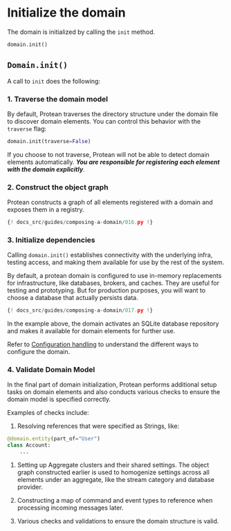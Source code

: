 # Initialize the domain

The domain is initialized by calling the `init` method. 

```python
domain.init()
```

## `Domain.init()`

A call to `init` does the following:

### 1. Traverse the domain model

By default, Protean traverses the directory structure under the domain file
to discover domain elements. You can control this behavior with the `traverse`
flag:

```python
domain.init(traverse=False)
```

If you choose to not traverse, Protean will not be able to detect domain
elements automatically. ***You are responsible for registering each element
with the domain explicitly***.

### 2. Construct the object graph

Protean constructs a graph of all elements registered with a domain and
exposes them in a registry.

```python hl_lines="27-35"
{! docs_src/guides/composing-a-domain/016.py !}
```

### 3. Initialize dependencies

Calling `domain.init()` establishes connectivity with the underlying infra,
testing access, and making them available for use by the rest of the system. 

By default, a protean domain is configured to use in-memory replacements for
infrastructure, like databases, brokers, and caches. They are useful for
testing and prototyping. But for production purposes, you will want to choose
a database that actually persists data.

```python hl_lines="5-9 11"
{! docs_src/guides/composing-a-domain/017.py !}
```

In the example above, the domain activates an SQLite database repository and
makes it available for domain elements for further use.

<!-- FIXME Add link to accessing active/configured dependencies -->
Refer to [Configuration handling](../configuration.md) to understand the different ways to configure
the domain.

### 4. Validate Domain Model

In the final part of domain initialization, Protean performs additional setup
tasks on domain elements and also conducts various checks to ensure the domain
model is specified correctly.

Examples of checks include:

1. Resolving references that were specified as Strings, like:

```python
@domain.entity(part_of="User")
class Account:
    ...
```

1. Setting up Aggregate clusters and their shared settings. The object graph
constructed earlier is used to homogenize settings across all elements under
an aggregate, like the stream category and database provider.

1. Constructing a map of command and event types to reference when processing
incoming messages later.

1. Various checks and validations to ensure the domain structure is valid.
